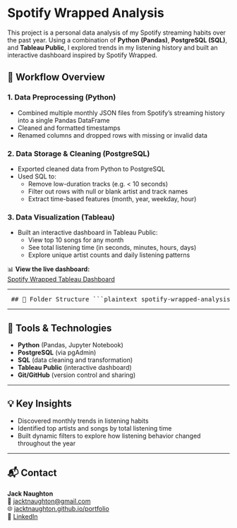 # Spotify Wrapped Analysis

This project is a personal data analysis of my Spotify streaming habits over the past year. Using a combination of **Python (Pandas)**, **PostgreSQL (SQL)**, and **Tableau Public**, I explored trends in my listening history and built an interactive dashboard inspired by Spotify Wrapped.

## 🔄 Workflow Overview

### 1. Data Preprocessing (Python)
- Combined multiple monthly JSON files from Spotify’s streaming history into a single Pandas DataFrame
- Cleaned and formatted timestamps
- Renamed columns and dropped rows with missing or invalid data

### 2. Data Storage & Cleaning (PostgreSQL)
- Exported cleaned data from Python to PostgreSQL
- Used SQL to:
  - Remove low-duration tracks (e.g. < 10 seconds)
  - Filter out rows with null or blank artist and track names
  - Extract time-based features (month, year, weekday, hour)

### 3. Data Visualization (Tableau)
- Built an interactive dashboard in Tableau Public:
  - View top 10 songs for any month
  - See total listening time (in seconds, minutes, hours, days)
  - Explore unique artist counts and daily listening patterns

📊 **View the live dashboard:**  
[Spotify Wrapped Tableau Dashboard](https://public.tableau.com/views/spotify_wrapped/SpotifyWrapped)

---

<pre> ## 📁 Folder Structure ```plaintext spotify-wrapped-analysis/ │ ├── notebooks/ │ └── spotify_wrapped.ipynb # Jupyter Notebook: data prep & export ├── sql/ │ └── spotify_cleaning.sql # SQL cleaning & feature extraction ├── data/ │ └── sample_streaming_data.json # Sample data (sanitized) ├── images/ │ └── dashboard_screenshot.png # Optional: static preview of dashboard └── README.md ``` </pre>


---

## 🧰 Tools & Technologies

- **Python** (Pandas, Jupyter Notebook)
- **PostgreSQL** (via pgAdmin)
- **SQL** (data cleaning and transformation)
- **Tableau Public** (interactive dashboard)
- **Git/GitHub** (version control and sharing)

---

## 💡 Key Insights

- Discovered monthly trends in listening habits
- Identified top artists and songs by total listening time
- Built dynamic filters to explore how listening behavior changed throughout the year

---

## 📬 Contact

**Jack Naughton**  
📧 jacktnaughton@gmail.com  
🌐 [jacktnaughton.github.io/portfolio](https://jacktnaughton.github.io/portfolio)  
🔗 [LinkedIn](https://linkedin.com/in/john-t-naughton)

